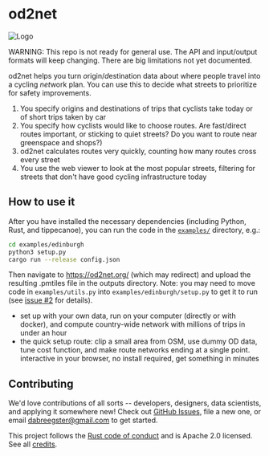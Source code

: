# od2net

![Logo](viewer/assets/logo.png)

WARNING: This repo is not ready for general use. The API and input/output formats will keep changing. There are big limitations not yet documented.

od2net helps you turn *o*rigin/*d*estination data about where people travel into a cycling *net*work plan. You can use this to decide what streets to prioritize for safety improvements.

1.  You specify origins and destinations of trips that cyclists take today or of short trips taken by car
2.  You specify how cyclists would like to choose routes. Are fast/direct routes important, or sticking to quiet streets? Do you want to route near greenspace and shops?)
3.  od2net calculates routes very quickly, counting how many routes cross every street
4.  You use the web viewer to look at the most popular streets, filtering for streets that don't have good cycling infrastructure today

## How to use it

After you have installed the necessary dependencies (including Python, Rust, and tippecanoe), you can run the code in the [`examples/`](examples/) directory, e.g.:

```bash
cd examples/edinburgh
python3 setup.py
cargo run --release config.json
```

Then navigate to https://od2net.org/ (which may redirect) and upload the resulting .pmtiles file in the outputs directory.
Note: you may need to move code in `examples/utils.py` into `examples/edinburgh/setup.py` to get it to run (see [issue #2](https://github.com/Urban-Analytics-Technology-Platform/od2net/issues/2) for details).

- set up with your own data, run on your computer (directly or with docker), and compute country-wide network with millions of trips in under an hour
- the quick setup route: clip a small area from OSM, use dummy OD data, tune cost function, and make route networks ending at a single point. interactive in your browser, no install required, get something in minutes

## Contributing

We'd love contributions of all sorts -- developers, designers, data scientists, and applying it somewhere new! Check out [GitHub Issues](https://github.com/Urban-Analytics-Technology-Platform/od2net/issues), file a new one, or email <dabreegster@gmail.com> to get started.

This project follows the [Rust code of conduct](https://www.rust-lang.org/policies/code-of-conduct) and is Apache 2.0 licensed. See all [credits](docs/credits.md).







